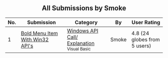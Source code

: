 ﻿<div align="center">

## All Submissions by Smoke

</div>

No.  | Submission | Category | By   | User Rating
---- | ---------- | -------- | ---- | -----------
1 | [Bold Menu Item With Win32 API's<br />](https://github.com/Planet-Source-Code/smoke-bold-menu-item-with-win32-api-s__1-8862) | [Windows API Call/ Explanation<br /><sup>Visual Basic</sup>](../ByCategory/windows-api-call-explanation__1-39.md) | Smoke | 4.8 (24 globes from 5 users)
